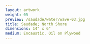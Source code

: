 ```yaml
---
layout: artwork
weight: 05
preview: /saudade/water/wave-03.jpg
title: Saudade; North Shore
dimensions: 14" x 6"
medium: Encaustic, Oil on Plywood
---
```

